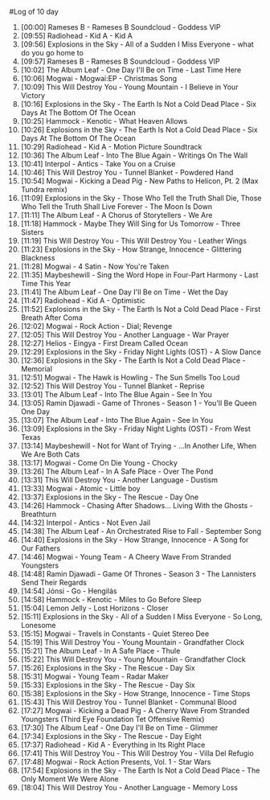 #Log of 10 day

1. [00:00] Rameses B - Rameses B Soundcloud - Goddess VIP
1. [09:55] Radiohead - Kid A - Kid A
1. [09:56] Explosions in the Sky - All of a Sudden I Miss Everyone - what do you go home to
1. [09:57] Rameses B - Rameses B Soundcloud - Goddess VIP
1. [10:02] The Album Leaf - One Day I'll Be on Time - Last Time Here
1. [10:06] Mogwai - Mogwai:EP - Christmas Song
1. [10:09] This Will Destroy You - Young Mountain - I Believe in Your Victory
1. [10:16] Explosions in the Sky - The Earth Is Not a Cold Dead Place - Six Days At The Bottom Of The Ocean
1. [10:25] Hammock - Kenotic - What Heaven Allows
1. [10:26] Explosions in the Sky - The Earth Is Not a Cold Dead Place - Six Days At The Bottom Of The Ocean
1. [10:29] Radiohead - Kid A - Motion Picture Soundtrack
1. [10:36] The Album Leaf - Into The Blue Again - Writings On The Wall
1. [10:41] Interpol - Antics - Take You on a Cruise
1. [10:46] This Will Destroy You - Tunnel Blanket - Powdered Hand
1. [10:54] Mogwai - Kicking a Dead Pig - New Paths to Helicon, Pt. 2 (Max Tundra remix)
1. [11:09] Explosions in the Sky - Those Who Tell the Truth Shall Die, Those Who Tell the Truth Shall Live Forever - The Moon Is Down
1. [11:11] The Album Leaf - A Chorus of Storytellers - We Are
1. [11:18] Hammock - Maybe They Will Sing for Us Tomorrow - Three Sisters
1. [11:19] This Will Destroy You - This Will Destroy You - Leather Wings
1. [11:23] Explosions in the Sky - How Strange, Innocence - Glittering Blackness
1. [11:28] Mogwai - 4 Satin - Now You're Taken
1. [11:35] Maybeshewill - Sing the Word Hope in Four-Part Harmony - Last Time This Year
1. [11:41] The Album Leaf - One Day I'll Be on Time - Wet the Day
1. [11:47] Radiohead - Kid A - Optimistic
1. [11:52] Explosions in the Sky - The Earth Is Not a Cold Dead Place - First Breath After Coma
1. [12:02] Mogwai - Rock Action - Dial; Revenge
1. [12:05] This Will Destroy You - Another Language - War Prayer
1. [12:27] Helios - Eingya - First Dream Called Ocean
1. [12:29] Explosions in the Sky - Friday Night Lights (OST) - A Slow Dance
1. [12:36] Explosions in the Sky - The Earth Is Not a Cold Dead Place - Memorial
1. [12:51] Mogwai - The Hawk is Howling - The Sun Smells Too Loud
1. [12:52] This Will Destroy You - Tunnel Blanket - Reprise
1. [13:01] The Album Leaf - Into The Blue Again - See In You
1. [13:05] Ramin Djawadi - Game of Thrones - Season 1 - You'll Be Queen One Day
1. [13:07] The Album Leaf - Into The Blue Again - See In You
1. [13:09] Explosions in the Sky - Friday Night Lights (OST) - From West Texas
1. [13:14] Maybeshewill - Not for Want of Trying - ...In Another Life, When We Are Both Cats
1. [13:17] Mogwai - Come On Die Young - Chocky
1. [13:26] The Album Leaf - In A Safe Place - Over The Pond
1. [13:31] This Will Destroy You - Another Language - Dustism
1. [13:33] Mogwai - Atomic - Little boy
1. [13:37] Explosions in the Sky - The Rescue - Day One
1. [14:26] Hammock - Chasing After Shadows... Living With the Ghosts - Breathturn
1. [14:32] Interpol - Antics - Not Even Jail
1. [14:38] The Album Leaf - An Orchestrated Rise to Fall - September Song
1. [14:40] Explosions in the Sky - How Strange, Innocence - A Song for Our Fathers
1. [14:46] Mogwai - Young Team - A Cheery Wave From Stranded Youngsters
1. [14:48] Ramin Djawadi - Game Of Thrones - Season 3 - The Lannisters Send Their Regards
1. [14:54] Jónsi - Go - Hengilás
1. [14:58] Hammock - Kenotic - Miles to Go Before Sleep
1. [15:04] Lemon Jelly - Lost Horizons - Closer
1. [15:11] Explosions in the Sky - All of a Sudden I Miss Everyone - So Long, Lonesome
1. [15:15] Mogwai - Travels in Constants - Quiet Stereo Dee
1. [15:19] This Will Destroy You - Young Mountain - Grandfather Clock
1. [15:21] The Album Leaf - In A Safe Place - Thule
1. [15:22] This Will Destroy You - Young Mountain - Grandfather Clock
1. [15:26] Explosions in the Sky - The Rescue - Day Six
1. [15:31] Mogwai - Young Team - Radar Maker
1. [15:33] Explosions in the Sky - The Rescue - Day Six
1. [15:38] Explosions in the Sky - How Strange, Innocence - Time Stops
1. [15:43] This Will Destroy You - Tunnel Blanket - Communal Blood
1. [17:27] Mogwai - Kicking a Dead Pig - A Cherry Wave From Stranded Youngsters (Third Eye Foundation Tet Offensive Remix)
1. [17:30] The Album Leaf - One Day I'll Be on Time - Glimmer
1. [17:34] Explosions in the Sky - The Rescue - Day Eight
1. [17:37] Radiohead - Kid A - Everything in Its Right Place
1. [17:41] This Will Destroy You - This Will Destroy You - Villa Del Refugio
1. [17:48] Mogwai - Rock Action Presents, Vol. 1 - Star Wars
1. [17:54] Explosions in the Sky - The Earth Is Not a Cold Dead Place - The Only Moment We Were Alone
1. [18:04] This Will Destroy You - Another Language - Memory Loss
